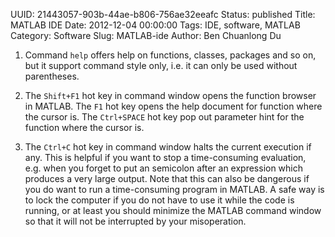 UUID: 21443057-903b-44ae-b806-756ae32eeafc
Status: published
Title: MATLAB IDE
Date: 2012-12-04 00:00:00
Tags: IDE, software, MATLAB
Category: Software
Slug: MATLAB-ide
Author: Ben Chuanlong Du


1. Command `help` offers help on functions, classes, packages and so on, 
but it support command style only, 
i.e. it can only be used without parentheses.

2. The `Shift+F1` hot key in command window opens the function browser in MATLAB. 
The `F1` hot key opens the help document for function
where the cursor is. 
The `Ctrl+SPACE` hot key pop out parameter hint for the function where the cursor is.

3. The `Ctrl+C` hot key in command window halts the current execution if any. 
This is helpful if you want to stop a time-consuming evaluation, 
e.g. when you forget to put an semicolon 
after an expression which produces a very large output. 
Note that this can also be dangerous 
if you do want to run a time-consuming program in MATLAB. 
A safe way is to lock the computer 
if you do not have to use it while the code is running, 
or at least you should minimize the MATLAB command window 
so that it will not be interrupted by your misoperation.

